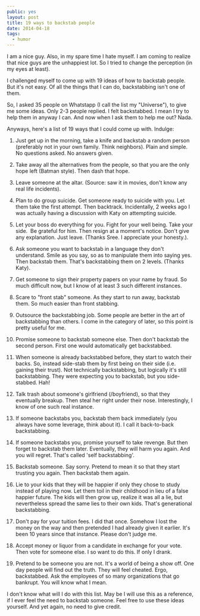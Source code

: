 ```yaml
---
public: yes
layout: post
title: 19 ways to backstab people
date: 2014-04-18
tags:
  - humor
---
```


I am a nice guy. Also, in my spare time I hate myself. I am coming to realize that nice guys are the unhappiest lot. So I tried to change the perception (in my eyes at least). 

I challenged myself to come up with 19 ideas of how to backstab people. But it's not easy. Of all the things that I can do, backstabbing isn't one of them. 

So, I asked 35 people on Whatstapp (I call the list my "Universe"), to give me some ideas. Only 2-3 people replied. I felt backstabbed. I mean I try to help them in anyway I can. And now when I ask them to help me out? Nada. 

Anyways, here's a list of 19 ways that I could come up with. Indulge: 

1. Just get up in the morning, take a knife and backstab a random person (preferably not in your own family. Think neighbors). Plain and simple. No questions asked. No answers given.

2. Take away all the alternatives from the people, so that you are the only hope left (Batman style). Then dash that hope. 

3. Leave someone at the altar. (Source: saw it in movies, don't know any real life incidents).

4. Plan to do group suicide. Get someone ready to suicide with you. Let them take the first attempt. Then backtrack. Incidentally, 2 weeks ago I was actually having a discussion with Katy on attempting suicide.

5. Let your boss do everything for you. Fight for your well being. Take your side.  Be grateful for him. Then resign at a moment's notice. Don't give any explanation. Just leave. (Thanks Sree. I appreciate your honesty.).

6. Ask someone you want to backstab in a language they don't understand. Smile as you say, so as to manipulate them into saying yes. Then backstab them. That's backstabbing them on 2 levels. (Thanks Katy).

7. Get someone to sign their property papers on your name by fraud. So much difficult now, but I know of at least 3 such different instances. 

8. Scare to "front stab" someone. As they start to run away, backstab them. So much easier than front stabbing. 

9. Outsource the backstabbing job. Some people are better in the art of backstabbing than others. I come in the category of later, so this point is pretty useful for me.

10. Promise someone to backstab someone else. Then don't backstab the second person. First one would automatically get backstabbed. 

11. When someone is already backstabbed before, they start to watch their backs. So, instead side-stab them by first being on their side (i.e. gaining their trust). Not technically backstabbing, but logically it's still backstabbing. They were expecting you to backstab, but you side-stabbed. Hah!

12. Talk trash about someone's girlfriend (/boyfriend), so that they eventually breakup. Then steal her right under their nose. Interestingly, I know of one such real instance. 

13. If someone backstabs you, backstab them back immediately (you always have some leverage, think about it). I call it back-to-back backstabbing. 

14. If someone backstabs you, promise yourself to take revenge. But then forget to backstab them later. Eventually, they will harm you again. And you will regret. That's called 'self backstabbing'. 

15. Backstab someone. Say sorry. Pretend to mean it so that they start trusting you again. Then backstab them again. 

16. Lie to your kids that they will be happier if only they chose to study instead of playing now. Let them toil in their childhood in lieu of a false happier future. The kids will then grow up, realize it was all a lie, but nevertheless spread the same lies to their own kids. That's generational backstabbing. 

17. Don't pay for your tuition fees. I did that once. Somehow I lost the money on the way and then pretended I had already given it earlier. It's been 10 years since that instance. Please don't judge me.

18. Accept money or liquor from a candidate in exchange for your vote. Then vote for someone else. I so want to do this. If only I drank.

19. Pretend to be someone you are not. It's a world of being a show off. One day people will find out the truth. They will feel cheated. Ergo, backstabbed. Ask the employees of so many organizations that go bankrupt. You will know what I mean.

I don't know what will I do with this list. May be I will use this as a reference, if I ever feel the need to backstab someone. Feel free to use these ideas yourself. And yet again, no need to give credit.
